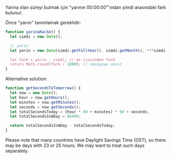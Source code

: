 Yarına olan süreyi bulmak için "yarının 00:00:00"'ından şimdi arasındaki fark bulunur. 

Önce "yarını" tanımlamak gereklidir:

```js run
function yarinaKacSn() {
  let simdi = new Date();

  // yarin
  let yarin = new Date(simdi.getFullYear(), simdi.getMonth(), *!*simdi.getDate()+1*/!*);

  let fark = yarin - simdi; // ms cinsinden fark
  return Math.round(fark / 1000); // saniyeye cevir
}
```


Alternative solution:

```js run
function getSecondsToTomorrow() {
  let now = new Date();
  let hour = now.getHours();
  let minutes = now.getMinutes();
  let seconds = now.getSeconds();
  let totalSecondsToday = (hour * 60 + minutes) * 60 + seconds;
  let totalSecondsInADay = 86400;

  return totalSecondsInADay - totalSecondsToday;
}
```

Please note that many countries have Daylight Savings Time (DST), so there may be days with 23 or 25 hours. We may want to treat such days separately.
